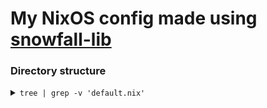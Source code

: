 # My NixOS config made using [snowfall-lib](https://snowfall.org/guides/lib/quickstart/)

### Directory structure

<details>
<summary><code>tree | grep -v 'default.nix'</code></summary>
<pre>
<code>
.
├── flake.lock
├── flake.nix
├── homes
│   └── x86_64-linux
│       ├── itm154
│       ├── itm154@vm
│       └── itm154@wsl
├── lib
│   ├── file
│   └── module
├── modules
│   ├── home
│   │   ├── apps
│   │   │   └── kitty
│   │   ├── cli
│   │   │   ├── bat
│   │   │   ├── btop
│   │   │   ├── cava
│   │   │   ├── fish
│   │   │   ├── git
│   │   │   ├── lazygit
│   │   │   ├── neovim
│   │   │   ├── starship
│   │   │   ├── yazi
│   │   │   └── zoxide
│   │   ├── home
│   │   ├── theme
│   │   └── user
│   └── nixos
│       ├── apps
│       │   ├── looking-glass-client
│       │   └── steam
│       ├── cli
│       │   ├── fish
│       │   ├── fzf
│       │   ├── gamescope
│       │   ├── nixHelper
│       │   └── zsh
│       ├── desktop
│       │   ├── addons
│       │   │   ├── clipboard
│       │   │   ├── cursor
│       │   │   ├── gdm
│       │   │   ├── gtk
│       │   │   ├── icons
│       │   │   ├── qt
│       │   │   ├── rofi
│       │   │   ├── sddm
│       │   │   ├── swaync
│       │   │   ├── waybar
│       │   │   └── xdgPortal
│       │   ├── hyprland
│       │   ├── plasma
│       │   └── sway
│       ├── hardware
│       │   ├── audio
│       │   ├── batteryOptimization
│       │   ├── bluetooth
│       │   ├── drawingTablet
│       │   ├── networking
│       │   └── nvidia
│       ├── home
│       ├── services
│       │   ├── arrpc
│       │   ├── ime
│       │   ├── podman
│       │   └── powerButton
│       ├── system
│       │   ├── boot
│       │   ├── flatpak
│       │   ├── fonts
│       │   ├── libinput
│       │   ├── locales
│       │   ├── secureBoot
│       │   ├── security
│       │   │   ├── doas
│       │   │   └── sudo
│       │   └── xkb
│       ├── user
│       └── virtualization
│           └── kvm
├── packages
│   ├── acer-module
│   ├── acer-wmi-battery
│   ├── cider
│   └── klassy
├── README.md
├── systems
│   └── x86_64-linux
│       ├── helios
│       ├── vm
│       └── wsl
└── templates
    ├── lib
    ├── module
    ├── overlay
    └── system
</code>
</pre>
</details>
